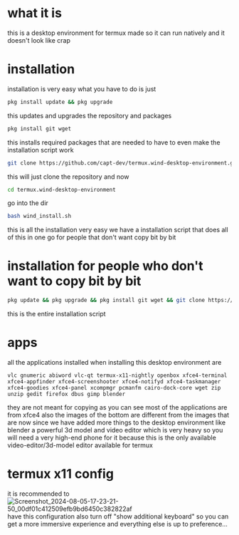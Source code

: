 # what it is
this is a desktop environment for termux made so it can run natively and it doesn't look like crap
# installation
installation is very easy what you have to do is just
```sh
pkg install update && pkg upgrade
```
this updates and upgrades the repository and packages
```sh
pkg install git wget
```
this installs required packages that are needed to have to even make the installation script work
```sh
git clone https://github.com/capt-dev/termux.wind-desktop-environment.git
```
this will just clone the repository and now
```sh
cd termux.wind-desktop-environment
```
go into the dir
```sh
bash wind_install.sh
```
this is all the installation very easy we have a installation script that does all of this in one go for people that don't want copy bit by bit 

# installation for people who don't want to copy bit by bit
```sh
pkg update && pkg upgrade && pkg install git wget && git clone https://github.com/capt-dev/termux.wind-desktop-environment.git && cd termux.wind-desktop-environment && bash wind_install.sh
```
this is the entire installation script
# apps
all the applications installed when installing this desktop environment are
```list
vlc gnumeric abiword vlc-qt termux-x11-nightly openbox xfce4-terminal xfce4-appfinder xfce4-screenshooter xfce4-notifyd xfce4-taskmanager xfce4-goodies xfce4-panel xcompmgr pcmanfm cairo-dock-core wget zip unzip gedit firefox dbus gimp blender
```
they are not meant for copying as you can see most of the applications are from xfce4 also the images of the bottom are different from the images that are now since we have added more things to the desktop environment like blender a powerful 3d model and video editor which is very heavy so you will need a very high-end phone for it because this is the only available video-editor/3d-model editor available for termux
# termux x11 config
it is recommended to ![Screenshot_2024-08-05-17-23-21-50_00df01c412509efb9bd6450c382822af](https://github.com/user-attachments/assets/b9be76af-0d43-4a91-9ba1-1efb8c7ba6de)
have this configuration also turn off "show additional keyboard" so you can get a more immersive experience and everything else is up to preference...
